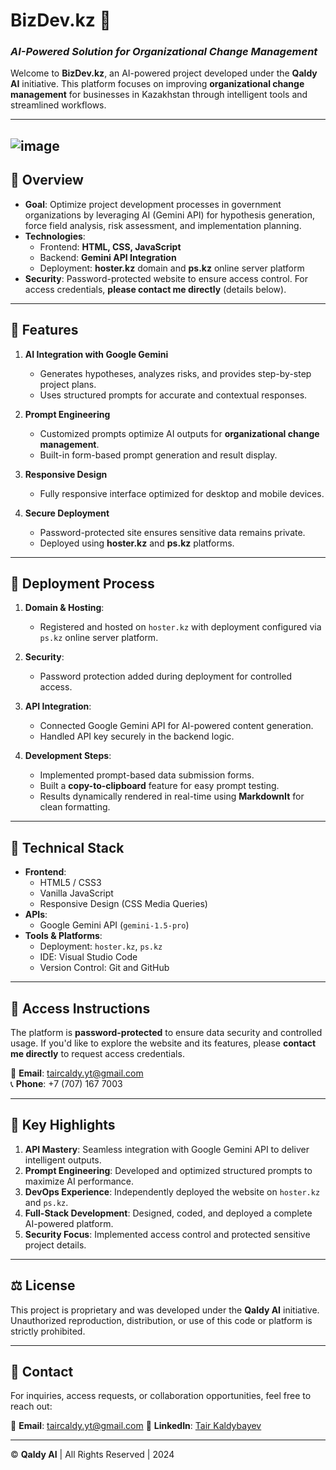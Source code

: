 # **BizDev.kz** 🚀  
### *AI-Powered Solution for Organizational Change Management*  

Welcome to **BizDev.kz**, an AI-powered project developed under the **Qaldy AI** initiative. This platform focuses on improving **organizational change management** for businesses in Kazakhstan through intelligent tools and streamlined workflows.

---
![image](https://github.com/user-attachments/assets/96c78890-6b17-4ec0-872c-c1f532a467b0)
---

## 🔑 **Overview**

- **Goal**: Optimize project development processes in government organizations by leveraging AI (Gemini API) for hypothesis generation, force field analysis, risk assessment, and implementation planning.  
- **Technologies**:  
  - Frontend: **HTML, CSS, JavaScript**  
  - Backend: **Gemini API Integration**  
  - Deployment: **hoster.kz** domain and **ps.kz** online server platform  
- **Security**: Password-protected website to ensure access control. For access credentials, **please contact me directly** (details below).

---

## 🧠 **Features**

1. **AI Integration with Google Gemini**  
   - Generates hypotheses, analyzes risks, and provides step-by-step project plans.  
   - Uses structured prompts for accurate and contextual responses.  

2. **Prompt Engineering**  
   - Customized prompts optimize AI outputs for **organizational change management**.  
   - Built-in form-based prompt generation and result display.  

3. **Responsive Design**  
   - Fully responsive interface optimized for desktop and mobile devices.  

4. **Secure Deployment**  
   - Password-protected site ensures sensitive data remains private.  
   - Deployed using **hoster.kz** and **ps.kz** platforms.  

---

## 🚀 **Deployment Process**

1. **Domain & Hosting**:  
   - Registered and hosted on `hoster.kz` with deployment configured via `ps.kz` online server platform.  

2. **Security**:  
   - Password protection added during deployment for controlled access.  

3. **API Integration**:  
   - Connected Google Gemini API for AI-powered content generation.  
   - Handled API key securely in the backend logic.  

4. **Development Steps**:  
   - Implemented prompt-based data submission forms.  
   - Built a **copy-to-clipboard** feature for easy prompt testing.  
   - Results dynamically rendered in real-time using **MarkdownIt** for clean formatting.  

---

## 📄 **Technical Stack**

- **Frontend**:  
  - HTML5 / CSS3  
  - Vanilla JavaScript  
  - Responsive Design (CSS Media Queries)  
- **APIs**:  
  - Google Gemini API (`gemini-1.5-pro`)  
- **Tools & Platforms**:  
  - Deployment: `hoster.kz`, `ps.kz`  
  - IDE: Visual Studio Code  
  - Version Control: Git and GitHub  

---

## 🔐 **Access Instructions**

The platform is **password-protected** to ensure data security and controlled usage. If you'd like to explore the website and its features, please **contact me directly** to request access credentials.

📧 **Email**: taircaldy.yt@gmail.com  
📞 **Phone**: +7 (707) 167 7003  

---

## 💼 **Key Highlights**

1. **API Mastery**: Seamless integration with Google Gemini API to deliver intelligent outputs.  
2. **Prompt Engineering**: Developed and optimized structured prompts to maximize AI performance.  
3. **DevOps Experience**: Independently deployed the website on `hoster.kz` and `ps.kz`.  
4. **Full-Stack Development**: Designed, coded, and deployed a complete AI-powered platform.  
5. **Security Focus**: Implemented access control and protected sensitive project details.  

---

## ⚖️ **License**

This project is proprietary and was developed under the **Qaldy AI** initiative. Unauthorized reproduction, distribution, or use of this code or platform is strictly prohibited.  

---

## 📢 **Contact**

For inquiries, access requests, or collaboration opportunities, feel free to reach out:  

📧 **Email**: taircaldy.yt@gmail.com 
🔗 **LinkedIn**: [Tair Kaldybayev](https://www.linkedin.com/in/tair-kaldybayev-922198312/)  

---

© **Qaldy AI** | All Rights Reserved | 2024  

